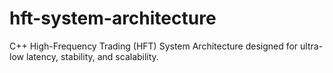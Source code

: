 # hft-system-architecture
C++ High-Frequency Trading (HFT) System Architecture designed for ultra-low latency, stability, and scalability.
